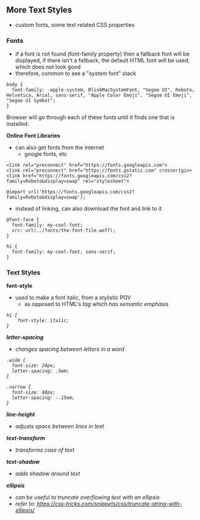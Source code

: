 <h2>More Text Styles</h2>

- custom fonts, some text related CSS properties

<h3>Fonts</h3>

- if a font is not found (font-family property) then a fallback font will be displayed, if there isn't a fallback, the default HTML font will be used, which does not look good
- therefore, common to see a "system font" stack

```
body {
  font-family: -apple-system, BlinkMacSystemFont, "Segoe UI", Roboto, Helvetica, Arial, sans-serif, "Apple Color Emoji", "Segoe UI Emoji", "Segoe UI Symbol";
}
```
Browser will go through each of these fonts until it finds one that is installed.

<b>Online Font Libraries</b>

- can also get fonts from the internet
    - google fonts, etc

```
<link rel="preconnect" href="https://fonts.googleapis.com">
<link rel="preconnect" href="https://fonts.gstatic.com" crossorigin>
<link href="https://fonts.googleapis.com/css2?family=Roboto&display=swap" rel="stylesheet">
```

```
@import url('https://fonts.googleapis.com/css2?family=Roboto&display=swap');
```

- instead of linking, can also download the font and link to it
```
@font-face {
  font-family: my-cool-font;
  src: url(../fonts/the-font-file.woff);
}

h1 {
  font-family: my-cool-font, sans-serif;
}
```

<h3>Text Styles</h3>

<b>font-style</b>

- used to make a font italic, from a stylistic POV
    - as opposed to HTML's <em> tag which has semantic emphasis

```
h1 {
    font-style: italic;
}
```

<b>letter-spacing</b>

- changes spacing between letters in a word

```
.wide {
  font-size: 24px;
  letter-spacing: .5em;
}

.narrow {
  font-size: 48px;
  letter-spacing: -.15em;
}
```

<b>line-height</b>

- adjusts space between lines in text

<b>text-transform</b>

- transforms case of text

<b>text-shadow</b>

- adds shadow around text

<b>ellipsis</b>

- can be useful to truncate overflowing text with an ellipsis
- refer to: https://css-tricks.com/snippets/css/truncate-string-with-ellipsis/